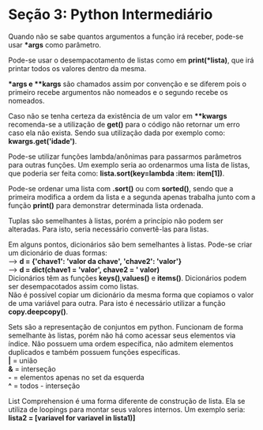 # Seção 3: Python Intermediário 

Quando não se sabe quantos argumentos a função irá receber, pode-se usar <b>*args</b> como parâmetro. <br>

Pode-se usar o desempacotamento de listas como em <b>print(*lista)</b>, que irá printar todos os valores dentro da mesma. <br>

<b>*args e **kargs</b> são chamados assim por convenção e se diferem pois o primeiro recebe argumentos não nomeados e o segundo recebe os nomeados. <br>

Caso não se tenha certeza da existência de um valor em <b>**kwargs</b> recomenda-se a utilização de <b>get()</b> para o código não retornar um erro caso ela não exista. Sendo sua utilização dada por exemplo como: <b>kwargs.get('idade')</b>. <br>

Pode-se utilizar funções lambda/anônimas para passarmos parâmetros para outras funções. Um exemplo seria ao ordenarmos uma lista de listas, que poderia ser feita como: <b> lista.sort(key=lambda :item: item[1])</b>. <br>

Pode-se ordenar uma lista com <b>.sort()</b> ou com <b>sorted()</b>, sendo que a primeira modifica a ordem da lista e a segunda apenas trabalha junto com a função <b>print()</b> para demonstrar determinada lista ordenada. <br>

Tuplas são semelhantes à listas, porém a princípio não podem ser alteradas. Para isto, seria necessário convertê-las para listas. <br>

Em alguns pontos, dicionários são bem semelhantes à listas. Pode-se criar um dicionário de duas formas: <br>
--> <b>d = {'chave1': 'valor da chave', 'chave2': 'valor'}</b> <br>
--> <b>d = dict(chave1 = 'valor', chave2 = ' valor)</b> <br>
Dicionários têm as funções <b>keys()</b>,<b>values()</b> e <b>items()</b>.
Dicionários podem ser desempacotados assim como listas. <br>
Não é possível copiar um dicionário da mesma forma que copiamos o valor de uma variável para outra. Para isto é necessário utilizar a função <b>copy.deepcopy()</b>.

Sets são a representação de conjuntos em python. Funcionam de forma semelhante às listas, porém não há como acessar seus elementos via índice. Não possuem uma ordem específica, não admitem elementos duplicados e também possuem funções específicas.<br>
<b>|</b> = união <br>
<b>&</b> = interseção <br>
<b>-</b> = elementos apenas no set da esquerda <br> 
<b>^</b> = todos - interseção <br>

List Comprehension é uma forma diferente de construção de lista. Ela se utiliza de loopings para montar seus valores internos. Um exemplo seria: <b> lista2 = [variavel for variavel in lista1)]</b>